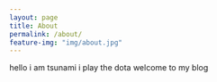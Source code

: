 ```yaml
---
layout: page
title: About
permalink: /about/
feature-img: "img/about.jpg"
---
```


hello i am tsunami i play the dota welcome to my blog